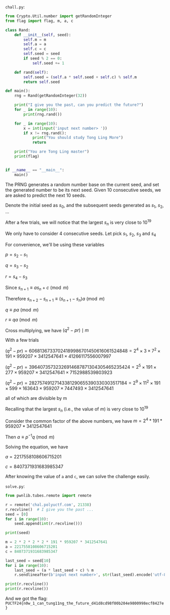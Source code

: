 `chall.py`:
```Python
from Crypto.Util.number import getRandomInteger
from flag import flag, m, a, c

class Rand:
    def __init__(self, seed):
        self.m = m
        self.a = a
        self.c = c
        self.seed = seed
        if seed % 2 == 0:
            self.seed += 1

    def rand(self):
        self.seed = (self.a * self.seed + self.c) % self.m
        return self.seed

def main():
    rng = Rand(getRandomInteger(32))

    print("I give you the past, can you predict the future?")
    for _ in range(10):
        print(rng.rand())

    for _ in range(10):
        x = int(input('input next number> '))
        if x != rng.rand():
            print("You should study Tong Ling More")
            return

    print("You are Tong Ling master")
    print(flag)


if __name__ == "__main__":
    main()
```

The PRNG generates a random number base on the current seed, and set the generated number to be its next seed.
Given 10 consecutive seeds, we are asked to predict the next 10 seeds.



Denote the initial seed as $s_0$, and the subsequent seeds generated as $s_1$, $s_2$, ...

After a few trials, we will notice that the largest $s_n$ is very close to $10^{19}$

We only have to consider 4 consecutive seeds. Let pick $s_1$, $s_2$, $s_3$ and $s_4$

For convenience, we'll be using these variables

$p = s_2 - s_1$

$q = s_3 - s_2$

$r = s_4 - s_3$

Since $s_{n+1} \equiv as_n + c \pmod m$

Therefore $s_{n+2} - s_{n+1} \equiv (s_{n+1} - s_n)a \pmod m$

$q \equiv pa \pmod m$

$r \equiv qa \pmod m$

Cross multiplying, we have $(q^2 - pr) \mid m$

With a few trials

$(q^2 - pr) = 60681367337024189986701450616061524848 = 2^4 × 3 × 7^2 × 191 × 959207 × 3412547641 × 41266117556007997$

$(q^2 - pr) = 39640735732326914687871304305465235424 = 2^5 × 191 × 277 × 959207 × 3412547641 × 7152988539803923$

$(q^2 - pr) = 28275749127143381290655390330303517184 = 2^9 × 11^2 × 191 × 599 × 163643 × 959207 × 7447493 × 3412547641$

all of which are divisible by m

Recalling that the largest $s_n$ (i.e., the value of $m$) is very close to $10^19$

Consider the common factor of the above numbers, we have $m = 2^4 * 191 * 959207 * 3412547641$

Then $a \equiv p^{-1}q \pmod m$

Solving the equation, we have

$a = 2217558108606715201$

$c = 8407371931683985347$


After knowing the value of `a` and `c`, we can solve the challenge easily.

`solve.py`:
```Python
from pwnlib.tubes.remote import remote

r = remote('chal.polyuctf.com', 21338)
r.recvline()  # I give you the past ...
seed = [0]
for i in range(10):
    seed.append(int(r.recvline()))

print(seed)

m = 2 * 2 * 2 * 2 * 191 * 959207 * 3412547641
a = 2217558108606715201
c = 8407371931683985347

last_seed = seed[10]
for i in range(10):
    last_seed = (a * last_seed + c) % m
    r.sendlineafter(b'input next number>', str(last_seed).encode('utf-8'))

print(r.recvline())
print(r.recvline())
```

And we got the flag: `PUCTF24{n0w_1_can_tung11ng_the_future_d41d8cd98f00b204e9800998ecf8427e}`
